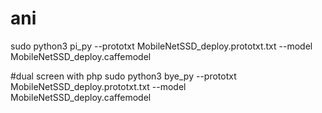 # ani
sudo python3 pi_py --prototxt MobileNetSSD_deploy.prototxt.txt --model MobileNetSSD_deploy.caffemodel


#dual screen with php
sudo python3 bye_py --prototxt MobileNetSSD_deploy.prototxt.txt --model MobileNetSSD_deploy.caffemodel
